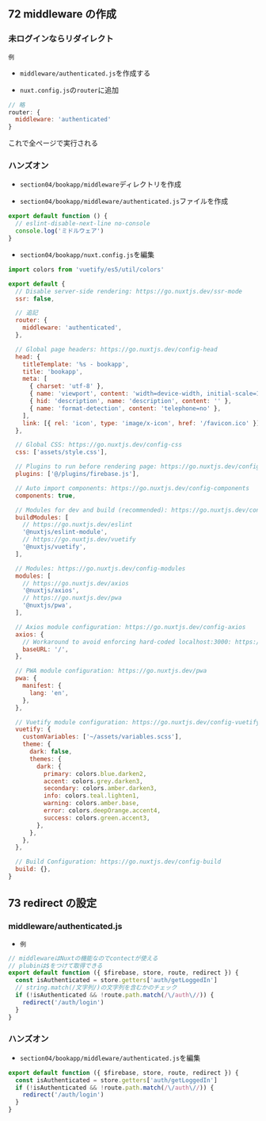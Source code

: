 ## 72 middleware の作成

### 未ログインならリダイレクト

`例`<br>

- `middleware/authenticated.js`を作成する<br>

* `nuxt.config.js`の`router`に追加<br>

```js:nuxt.config.js
// 略
router: {
  middleware: 'authenticated'
}
```

これで全ページで実行される<br>

### ハンズオン

- `section04/bookapp/middleware`ディレクトリを作成<br>

- `section04/bookapp/middleware/authenticated.js`ファイルを作成<br>

```js:authenticated.js
export default function () {
  // eslint-disable-next-line no-console
  console.log('ミドルウェア')
}
```

- `section04/bookapp/nuxt.config.js`を編集<br>

```js:nuxt.config.js
import colors from 'vuetify/es5/util/colors'

export default {
  // Disable server-side rendering: https://go.nuxtjs.dev/ssr-mode
  ssr: false,

  // 追記
  router: {
    middleware: 'authenticated',
  },

  // Global page headers: https://go.nuxtjs.dev/config-head
  head: {
    titleTemplate: '%s - bookapp',
    title: 'bookapp',
    meta: [
      { charset: 'utf-8' },
      { name: 'viewport', content: 'width=device-width, initial-scale=1' },
      { hid: 'description', name: 'description', content: '' },
      { name: 'format-detection', content: 'telephone=no' },
    ],
    link: [{ rel: 'icon', type: 'image/x-icon', href: '/favicon.ico' }],
  },

  // Global CSS: https://go.nuxtjs.dev/config-css
  css: ['assets/style.css'],

  // Plugins to run before rendering page: https://go.nuxtjs.dev/config-plugins
  plugins: ['@/plugins/firebase.js'],

  // Auto import components: https://go.nuxtjs.dev/config-components
  components: true,

  // Modules for dev and build (recommended): https://go.nuxtjs.dev/config-modules
  buildModules: [
    // https://go.nuxtjs.dev/eslint
    '@nuxtjs/eslint-module',
    // https://go.nuxtjs.dev/vuetify
    '@nuxtjs/vuetify',
  ],

  // Modules: https://go.nuxtjs.dev/config-modules
  modules: [
    // https://go.nuxtjs.dev/axios
    '@nuxtjs/axios',
    // https://go.nuxtjs.dev/pwa
    '@nuxtjs/pwa',
  ],

  // Axios module configuration: https://go.nuxtjs.dev/config-axios
  axios: {
    // Workaround to avoid enforcing hard-coded localhost:3000: https://github.com/nuxt-community/axios-module/issues/308
    baseURL: '/',
  },

  // PWA module configuration: https://go.nuxtjs.dev/pwa
  pwa: {
    manifest: {
      lang: 'en',
    },
  },

  // Vuetify module configuration: https://go.nuxtjs.dev/config-vuetify
  vuetify: {
    customVariables: ['~/assets/variables.scss'],
    theme: {
      dark: false,
      themes: {
        dark: {
          primary: colors.blue.darken2,
          accent: colors.grey.darken3,
          secondary: colors.amber.darken3,
          info: colors.teal.lighten1,
          warning: colors.amber.base,
          error: colors.deepOrange.accent4,
          success: colors.green.accent3,
        },
      },
    },
  },

  // Build Configuration: https://go.nuxtjs.dev/config-build
  build: {},
}
```

## 73 redirect の設定

### middleware/authenticated.js

- `例`<br>

```js:authenticated.js
// middlewareはNuxtの機能なのでcontectが使える
// plubinは$をつけて取得できる
export default function ({ $firebase, store, route, redirect }) {
  const isAuthenticated = store.getters['auth/getLoggedIn']
  // string.match(/文字列/)の文字列を含むかのチェック
  if (!isAuthenticated && !route.path.match(/\/auth\//)) {
    redirect('/auth/login')
  }
}
```

### ハンズオン

- `section04/bookapp/middleware/authenticated.js`を編集<br>

```js:authenticated.js
export default function ({ $firebase, store, route, redirect }) {
  const isAuthenticated = store.getters['auth/getLoggedIn']
  if (!isAuthenticated && !route.path.match(/\/auth\//)) {
    redirect('/auth/login')
  }
}
```

